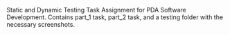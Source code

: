 Static and Dynamic Testing Task Assignment for PDA Software Development.
Contains part_1 task, part_2 task, and a testing folder with the necessary screenshots.
